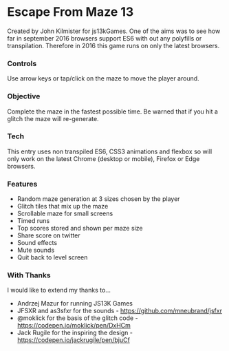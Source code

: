 # Escape From Maze 13
Created by John Kilmister for js13kGames. One of the aims was to see how far in september 2016 browsers support ES6 with out any polyfills or transpilation. Therefore in 2016 this game runs on only the latest browsers.
 
### Controls 
Use arrow keys or tap/click on the maze to move the player around.

### Objective
Complete the maze in the fastest possible time. Be warned that if you hit a glitch the maze will re-generate.

### Tech 
This entry uses non transpiled ES6, CSS3 animations and flexbox so will only work on the latest Chrome (desktop or mobile), Firefox or Edge browsers.

### Features
* Random maze generation at 3 sizes chosen by the player
* Glitch tiles that mix up the maze
* Scrollable maze for small screens
* Timed runs
* Top scores stored and shown per maze size
* Share score on twitter
* Sound effects  
* Mute sounds
* Quit back to level screen
  

### With Thanks
I would like to extend my thanks to...
* Andrzej Mazur for running JS13K Games
* JFSXR and as3sfxr for the sounds - https://github.com/mneubrand/jsfxr
* @moklick for the basis of the glitch code - https://codepen.io/moklick/pen/DxHCm
* Jack Rugile for the inspiring the design - https://codepen.io/jackrugile/pen/bjuCf
